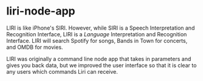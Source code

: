 # liri-node-app
LIRI is like iPhone's SIRI. However, while SIRI is a Speech Interpretation and Recognition Interface, LIRI is a _Language_ Interpretation and Recognition Interface.   LIRI will search Spotify for songs, Bands in Town for concerts, and OMDB for movies.

LIRI was originally a command line node app that takes in parameters and gives you back data, but we improved the user interface so that it is clear to any users which commands Liri can receive.

